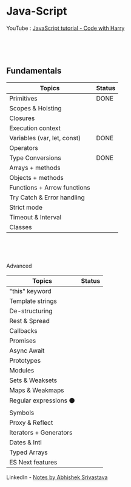 # Java-Script

YouTube :
[JavaScript tutorial - Code with Harry](https://www.youtube.com/watch?v=ER9SspLe4Hg&list=PLu0W_9lII9ahR1blWXxgSlL4y9iQBnLpR) <br>

&nbsp;

&nbsp;

## Fundamentals

| Topics                      | Status |
| --------------------------- | ------ |
| Primitives                  | DONE   |
| Scopes & Hoisting           |        |
| Closures                    |        |
| Execution context           |        |
| Variables (var, let, const) | DONE   |
| Operators                   |        |
| Type Conversions            | DONE   |
| Arrays + methods            |        |
| Objects + methods           |        |
| Functions + Arrow functions |        |
| Try Catch & Error handling  |        |
| Strict mode                 |        |
| Timeout & Interval          |        |
| Classes                     |        |

&nbsp;

&nbsp;

Advanced

| Topics                 | Status |
| ---------------------- | ------ |
| "this" keyword         |        |
| Template strings       |        |
| De-structuring         |        |
| Rest & Spread          |        |
| Callbacks              |        |
| Promises               |        |
| Async Await            |        |
| Prototypes             |        |
| Modules                |        |
| Sets & Weaksets        |        |
| Maps & Weakmaps        |        |
| Regular expressions ⚫ |        |
| Symbols                |        |
| Proxy & Reflect        |        |
| Iterators + Generators |        |
| Dates & Intl           |        |
| Typed Arrays           |        |
| ES Next features       |        |

LinkedIn - [Notes by Abhishek Srivastava](https://www.linkedin.com/posts/abhi18cs_javascript-notes-activity-7052920991458467840-N5Sf?utm_source=share&utm_medium=member_desktop)
